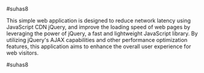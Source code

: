 #suhas8

This simple web application is designed to reduce network latency using JavaScript CDN jQuery, and improve the loading speed of web pages by leveraging the power of jQuery, a fast and lightweight JavaScript library. By utilizing jQuery's AJAX capabilities and other performance optimization features, this application aims to enhance the overall user experience for web visitors.


#suhas8

